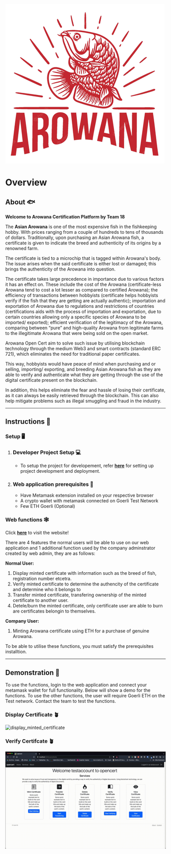 ![Arowana Open Cert Banner](/demo_asset/arowana-fish-md.png) 

# Overview
## **About** 🐟

**Welcome to Arowana Certification Platform by Team 18**

The **Asian Arowana** is one of the most expensive fish in the fishkeeping hobby. With prices ranging from a couple of hundreds to tens of thousands of dollars. Traditionally, upon purchasing an Asian Arowana fish, a certificate is given to indicate the breed and authenticity of its origins by a renowned farm. 

The certificate is tied to a microchip that is tagged within Arowana's body. The issue arises when the said certificate is either lost or damaged; this brings the authenticity of the Arowana into question. 

The certificate takes large precedence in importance due to various factors it has an effect on. These include the cost of the Arowana (certificate-less Arowana tend to cost a lot lesser as compared to certified Arowana); the efficiency of transactions between hobbyists (certificate helps hobbyists verify if the fish that they are getting are actually authentic); importation and exportation of Arowana due to regulations and restrictions of countries (certifications aids with the process of importation and exportation, due to certain countries allowing only a specific species of Arowana to be imported/ exported); efficient verification of the legitimacy of the Arowana, comparing between “pure” and high-quality Arowana from legitimate farms to the illegitimate Arowana that were being sold on the open market.

Arowana Open Cert aim to solve such issue by utilising blockchain technology through the medium Web3 and smart contracts (standard ERC 721), which eliminates the need for traditional paper certificates. 

This way, hobbyists would have peace of mind when purchasing and or selling, importing/ exporting, and breeding Asian Arowana fish as they are able to verify and authenticate what they are getting through the use of the digital certificate present on the blockchain. 

In addition, this helps eliminate the fear and hassle of losing their certificate, as it can always be easily retrieved through the blockchain. This can also help mitigate problems such as illegal smuggling and fraud in the industry.

___

## **Instructions** 📖
### **Setup** 🖥️
1. ### Developer Project Setup 💻

    - To setup the project for developement, refer [**here**](/opencert/README.md) for setting up project development and deployment. 

2. ### Web application prerequisites 🍎

   - Have Metamask extension installed on your respective browser
   - A crypto wallet with metamask connected on Goerli Test Network
   - Few ETH Goerli (Optional)

### **Web functions** 🕸️

Click [**here**](https://opencert.onthewifi.com) to visit the website! 

There are 4 features the normal users will be able to use on our web application and 1 additional function used by the company adminstrator created by web admin, they are as follows:

**Normal User:**
1. Display minted certificate with information such as the breed of fish, registration number etcetra.
2. Verify minted certificate to determine the authencity of the certificate and determine who it belongs to
3. Transfer minted certificate, transfering ownership of the minted certificate to another user.
4. Detele/burn the minted certificate, only certificate user are able to burn are certificates belongin to themselves.
 
**Company User:**

1. Minting Arowana certificate using ETH for a purchase of genuine Arowana.

To be able to utilise these functions, you must satisfy the prerequisites installtion.
___
## **Demonstration** 🌻

To use the functions, login to the web application and connect your metamask wallet for full functionality. Below will show a demo for the functions. To use the other functions, the user will require Goerli ETH on the Test network. Contact the team to test the functions.

### **Display Certificate** 🪴
![display_minted_certificate](demo_asset/display_minted_cert.gif)

### **Verify Certifcate** 🪴
![verify_minted_certificate](demo_asset/verify_minted_cert.gif)
